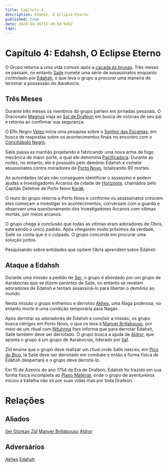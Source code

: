 ```yaml
---
title: Capítulo 4
description: Edahsh, O Eclipse Eterno
published: true
date: 2020-04-16T15:49:58.945Z
tags: 
---
```


# Capítulo 4: Edahsh, O Eclipse Eterno
O Grupo retorna a uma vida comum após a [caçada às bruxas](http://localhost/capitulos/capitulo-3-a-bruxa-do-pantano#capitulo-3-a-bruxa-do-pantano). Três meses se passam, no entanto [Saile](http://localhost/en/individuos/personagens-de-jogadores/saile) comete uma série de assassinatos enquanto controlado por [Edahsh](http://localhost/en/individuos/edahsh), o que leva o grupo a procurar uma maneira de terminar a possessão do Aarakocra.

## Três Meses
Durante três meses os membros do grupo partem em jornadas pessoais. O Draconato [Magnus](http://localhost/en/individuos/personagens-de-jogadores/magnus-ponta-de-lanca) viaja ao [Sul de Drafeon](http://localhost/en/lugares/plano-material/drafeon/sul-de-drafeon) em busca de notícias de seu pai e retorna ao confirmar sua segurança.

O Elfo Negro [Veles](http://localhost/en/individuos/personagens-de-jogadores/veles-lupis-lugh) inicia uma pesquisa sobre o [Senhor das Escamas](http://localhost/en/individuos/lopsur), em busca de respostas sobre os acontecimentos finais no encontro com o [Conciliábulo Negro](http://localhost/en/faccoes/faccoes-independentes/conciliabulo-negro).

Saile passa as manhãs projetando e fabricando uma nova arma de fogo mecânica de maior porte, a qual ele denomina [Pacificadora](http://localhost/itens/pacificadora). Durante as noites, no entanto, ele é possuído pelo demônio Edahsh e comete assassinatos contra moradores de [Porto Novo](http://localhost/en/lugares/plano-material/drafeon/sudeste-de-drafeon/porto-novo), totalizando 80 mortes.

As autoridades locais não conseguem identificar o assassino e pedem ajudas a Investigadores Arcanos da cidade de [Horizonte](http://localhost/en/lugares/plano-material/drafeon/sul-de-drafeon/horizonte), chamados pelo Capitão Detetive de Porto Novo [Korak](http://localhost/en/individuos/korak).

O resto do grupo retorna a Porto Novo e conforme os assassinatos crescem eles começam a investigar os acontecimentos, conversam com a guarda e observam uma questionamento dos Investigadores Arcanos com vítimas mortas, por meios arcanos.

O grupo chega à conclusão que todas as vítimas eram adoradores de Obris, este sendo o único padrão. Após chegarem muito próximos da verdade, Saile os conta que é o culpado. O grupo concorda em procurar uma solução juntos.

Pesquisando sobre entidades que opõem Obris aprendem sobre Edahsh.

## Ataque a Edahsh
Durante uma missão a pedido de [Ser](http://localhost/en/individuos/ser-glorkan), o grupo é abordado por um grupo de Aarakocras que se dizem parentes de Saile, no entanto se revelam adoradores de Edahsh e tentam assassiná-lo para libertar o demônio ao mundo.

Nesta missão o grupo enfrentou e derrotou [Akhes](http://localhost/en/individuos/akhes), uma Naga poderosa, no entanto morte é uma condição temporária para Nagas.

Após derrotar os adoradores de Edahsh e concluir a missão, os grupo busca clérigos em Porto Novo, o que os leva à [Manver Brillabouso](http://localhost/individuos/manver-brillabouso#manver-brillabouso), por meio de um ritual com [Nituhnna](http://localhost/divindades/panteao-das-treze-estrelas/nituhnna#nituhnna) lhes informa que para derrotar Edahsh, Saile também deve ser derrotado. O grupo busca a ajuda de [Aldror](http://localhost/en/individuos/aldror), que aponta o grupo à um grupo de Aarakocras, liderado por [Ilaf](http://localhost/en/individuos/ilaf).

Zid ensina que o grupo deve realizar um ritual onde Saile nasceu, em [Pico do Bico](http://localhost/lugares/plano-material/drafeon/sudeste-de-drafeon/muro-das-pontas/pico-do-bico), lá Saile deve ser derrotado em combate e então a forma física de Edahsh despertará e o grupo deve derrotá-lo.

Em 15 de Azemis do ano 1754 da Era de Drafeon, Edahsh foi trazido em sua forma física incompleta ao [Plano Material](http://localhost/en/lugares/plano-material), onde o grupo de aventureiros iniciou a batalha não só por suas vidas mas por toda Drafeon.

# Relações
## Aliados
[Ser Glorkan](http://localhost/en/individuos/ser-glorkan)
[Zid](http://localhost/en/individuos/zid)
[Manver Brillabouso](http://localhost/individuos/manver-brillabouso#manver-brillabouso)
[Aldror](http://localhost/en/individuos/aldror)

## Adversários
[Akhes](http://localhost/en/individuos/akhes)
[Edahsh](http://localhost/en/individuos/edahsh)